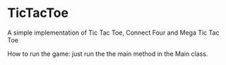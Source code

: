 # TicTacToe

A simple implementation of Tic Tac Toe, Connect Four and Mega Tic Tac Toe

How to run the game: just run the the main method in the Main class.
